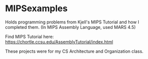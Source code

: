# MIPSexamples
Holds programming problems from Kjell's MIPS Tutorial and how I completed them. (In MIPS Assembly Language, used MARS 4.5)

Find MIPS Tutorial here: https://chortle.ccsu.edu/AssemblyTutorial/index.html

These projects were for my CS Architecture and Organization class.
